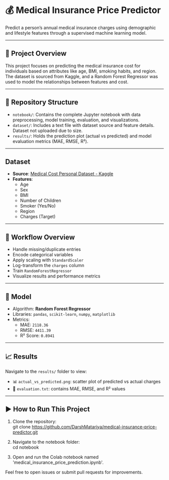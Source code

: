 # 💰 Medical Insurance Price Predictor

Predict a person’s annual medical insurance charges using demographic and lifestyle features through a supervised machine learning model.

---

## 📄 Project Overview

This project focuses on predicting the medical insurance cost for individuals based on attributes like age, BMI, smoking habits, and region. The dataset is sourced from Kaggle, and a Random Forest Regressor was used to model the relationships between features and cost.

---

## 📁 Repository Structure

- `notebook/`: Contains the complete Jupyter notebook with data preprocessing, model training, evaluation, and visualizations.
- `dataset/`: Includes a text file with dataset source and feature details. Dataset not uploaded due to size.
- `results/`: Holds the prediction plot (actual vs predicted) and model evaluation metrics (MAE, RMSE, R²).

---

## Dataset

- **Source**: [Medical Cost Personal Dataset - Kaggle](https://www.kaggle.com/datasets/mirichoi0218/insurance)
- **Features**:
  - Age
  - Sex
  - BMI
  - Number of Children
  - Smoker (Yes/No)
  - Region
  - Charges (Target)

---

## 🔧 Workflow Overview

- Handle missing/duplicate entries
- Encode categorical variables
- Apply scaling with `StandardScaler`
- Log-transform the `charges` column
- Train `RandomForestRegressor`
- Visualize results and performance metrics

---

## 🧠 Model

- Algorithm: **Random Forest Regressor**
- Libraries: `pandas`, `scikit-learn`, `numpy`, `matplotlib`
- Metrics:
  - MAE: `2118.36`
  - RMSE: `4411.39`
  - R² Score: `0.8941`

---

## 📈 Results

Navigate to the `results/` folder to view:
- 📊 `actual_vs_predicted.png`: scatter plot of predicted vs actual charges
- 📄 `evaluation.txt`: contains MAE, RMSE, and R² values

---


## ▶️ How to Run This Project

1. Clone the repository:  
   git clone https://github.com/DarshMatariya/medical-insurance-price-predictor.git  

2. Navigate to the notebook folder:  
   cd notebook  

3. Open and run the Colab notebook named 'medical_insurance_price_prediction.ipynb'.


Feel free to open issues or submit pull requests for improvements.  
